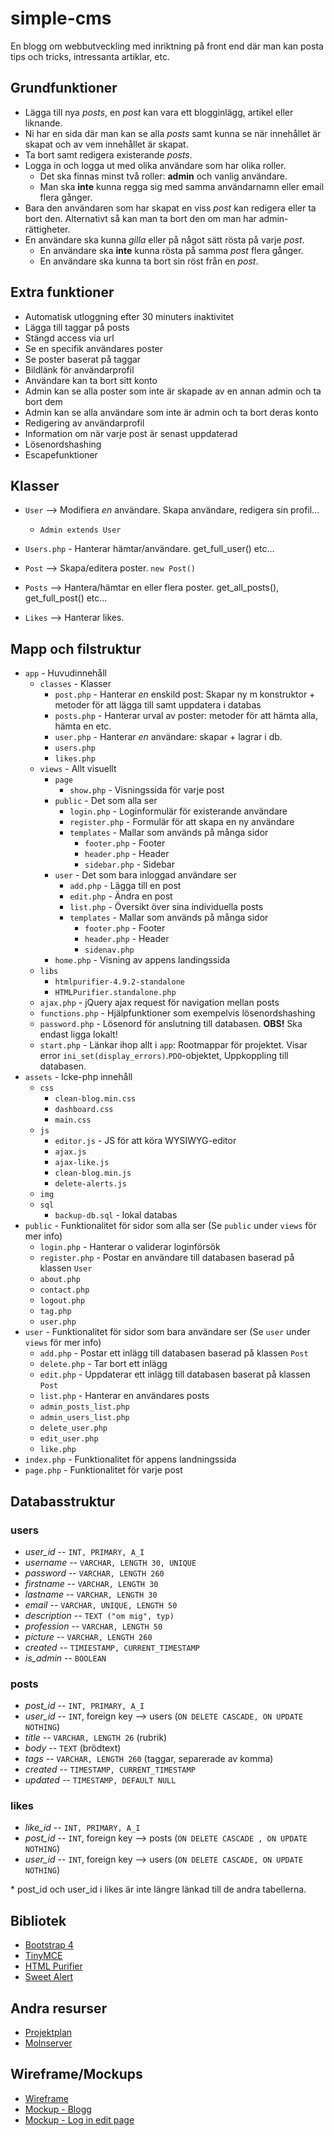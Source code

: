 # simple-cms

En blogg om webbutveckling med inriktning på front end där man kan posta tips och tricks, intressanta artiklar, etc.

## Grundfunktioner
* Lägga till nya _posts_, en _post_ kan vara ett blogginlägg, artikel eller liknande.
* Ni har en sida där man kan se alla _posts_ samt kunna se när innehållet är skapat och av vem innehållet är skapat.
* Ta bort samt redigera existerande _posts_.
* Logga in och logga ut med olika användare som har olika roller.
    - Det ska finnas minst två roller: __admin__ och vanlig användare.
    - Man ska __inte__ kunna regga sig med samma användarnamn eller email flera gånger.
* Bara den användaren som har skapat en viss _post_ kan redigera eller ta bort den. Alternativt så kan man ta bort den om man har admin-rättigheter.
* En användare ska kunna _gilla_ eller på något sätt rösta på varje _post_.
    - En användare ska __inte__ kunna rösta på samma _post_ flera gånger.
    - En användare ska kunna ta bort sin röst från en _post_.
    
## Extra funktioner
* Automatisk utloggning efter 30 minuters inaktivitet
* Lägga till taggar på posts
* Stängd access via url
* Se en specifik användares poster
* Se poster baserat på taggar
* Bildlänk för användarprofil
* Användare kan ta bort sitt konto
* Admin kan se alla poster som inte är skapade av en annan admin och ta bort dem
* Admin kan se alla användare som inte är admin och ta bort deras konto
* Redigering av användarprofil
* Information om när varje post är senast uppdaterad
* Lösenordshashing
* Escapefunktioner

## Klasser

* `User` --> Modifiera _en_ användare. Skapa användare, redigera sin profil...
  * `Admin extends User`
* `Users.php` - Hanterar hämtar/användare. get_full_user() etc...

* `Post` --> Skapa/editera poster. `new Post()`
* `Posts` --> Hantera/hämtar en eller flera poster. get_all_posts(), get_full_post() etc... 

* `Likes` --> Hanterar likes.

## Mapp och filstruktur
* `app` - Huvudinnehåll
  - `classes` - Klasser
    - `post.php` - Hanterar _en_ enskild post: Skapar ny m konstruktor + metoder för att lägga till samt uppdatera i databas
    - `posts.php` - Hanterar urval av poster: metoder för att hämta alla, hämta en etc.
    - `user.php` - Hanterar _en_ användare: skapar + lagrar i db.
    - `users.php`
    - `likes.php`
  - `views` - Allt visuellt
    - `page`
      - `show.php` - Visningssida för varje post
    - `public` - Det som alla ser
      - `login.php` - Loginformulär för existerande användare
      - `register.php` - Formulär för att skapa en ny användare
      - `templates` - Mallar som används på många sidor
        - `footer.php` - Footer
        - `header.php` - Header
        - `sidebar.php` - Sidebar
    - `user` - Det som bara inloggad användare ser
      - `add.php` - Lägga till en post
      - `edit.php` - Ändra en post
      - `list.php` - Översikt över sina individuella posts
      - `templates` - Mallar som används på många sidor
        - `footer.php` - Footer
        - `header.php` - Header
        - `sidenav.php`
    - `home.php` - Visning av appens landingssida
  - `libs`
    - `htmlpurifier-4.9.2-standalone`
    - `HTMLPurifier.standalone.php`
  - `ajax.php` - jQuery ajax request för navigation mellan posts
  - `functions.php` - Hjälpfunktioner som exempelvis lösenordshashing
  - `password.php` - Lösenord för anslutning till databasen. **OBS!** Ska endast ligga lokalt!
  - `start.php` - Länkar ihop allt i `app`: Rootmappar för projektet. Visar error `ini_set(display_errors)`.`PDO`-objektet, Uppkoppling till databasen.
* `assets` - Icke-php innehåll
  - `css`
    - `clean-blog.min.css`
    - `dashboard.css`
    - `main.css`
  - `js`
    - `editor.js` - JS för att köra WYSIWYG-editor
    - `ajax.js`
    - `ajax-like.js`
    - `clean-blog.min.js`
    - `delete-alerts.js`
  - `img`
  - `sql`
    - `backup-db.sql` - lokal databas
* `public` - Funktionalitet för sidor som alla ser (Se `public` under `views` för mer info)
  - `login.php` - Hanterar o validerar loginförsök
  - `register.php` - Postar en användare till databasen baserad på klassen `User`
  - `about.php`
  - `contact.php`
  - `logout.php`
  - `tag.php`
  - `user.php`
* `user` - Funktionalitet för sidor som bara användare ser (Se `user` under `views` för mer info)
  - `add.php` - Postar ett inlägg till databasen baserad på klassen `Post`
  - `delete.php` - Tar bort ett inlägg
  - `edit.php` - Uppdaterar ett inlägg till databasen baserat på klassen `Post`
  - `list.php` - Hanterar en användares posts
  - `admin_posts_list.php`
  - `admin_users_list.php`
  - `delete_user.php`
  - `edit_user.php`
  - `like.php`
* `index.php` - Funktionalitet för appens landningssida
* `page.php` - Funktionalitet för varje post

## Databasstruktur

### users

* _user\_id_ -- `INT, PRIMARY, A_I`
* _username_ -- `VARCHAR, LENGTH 30, UNIQUE`
* _password_ -- `VARCHAR, LENGTH 260`
* _firstname_ -- `VARCHAR, LENGTH 30`
* _lastname_ -- `VARCHAR, LENGTH 30`
* _email_ -- `VARCHAR, UNIQUE, LENGTH 50`
* _description_ -- `TEXT ("om mig", typ)`
* _profession_ -- `VARCHAR, LENGTH 50`
* _picture_ -- `VARCHAR, LENGTH 260`
* _created_ -- `TIMIESTAMP, CURRENT_TIMESTAMP`
* _is\_admin_ -- `BOOLEAN`

### posts

* _post\_id_ -- `INT, PRIMARY, A_I`
* _user\_id_ -- `INT`, foreign key --> users (`ON DELETE CASCADE, ON UPDATE NOTHING`)
* _title_ -- `VARCHAR, LENGTH 26` (rubrik)
* _body_ -- `TEXT` (brödtext)
* _tags_ -- `VARCHAR, LENGTH 260` (taggar, separerade av komma)
* _created_ -- `TIMESTAMP, CURRENT_TIMESTAMP`
* _updated_ -- `TIMESTAMP, DEFAULT NULL`

### likes

* _like\_id_ -- `INT, PRIMARY, A_I`
* _post\_id_ -- `INT`, foreign key --> posts (`ON DELETE CASCADE , ON UPDATE NOTHING`)
* _user\_id_ -- `INT`, foreign key --> users (`ON DELETE CASCADE, ON UPDATE NOTHING`)

\* post_id och user_id i likes är inte längre länkad till de andra tabellerna.


## Bibliotek

* [Bootstrap 4](https://v4-alpha.getbootstrap.com/)
* [TinyMCE](https://www.tinymce.com/docs/)
* [HTML Purifier](http://htmlpurifier.org)
* [Sweet Alert](https://limonte.github.io/sweetalert2/)

## Andra resurser

* [Projektplan](https://trello.com/b/tEPopVij/php-gruppuppgift)
* [Molnserver](https://www.heliohost.org)


## Wireframe/Mockups

* [Wireframe](https://drive.google.com/file/d/0B-YWuZQGy3G2VXpyRkZTQmRhbzg/view?usp=sharing)
* [Mockup - Blogg](https://drive.google.com/file/d/0B-YWuZQGy3G2ZTgzMENmdWNpQ0E/view)
* [Mockup - Log in edit page](https://drive.google.com/open?id=0B-YWuZQGy3G2c0VvUXdMRFBXSFk)

